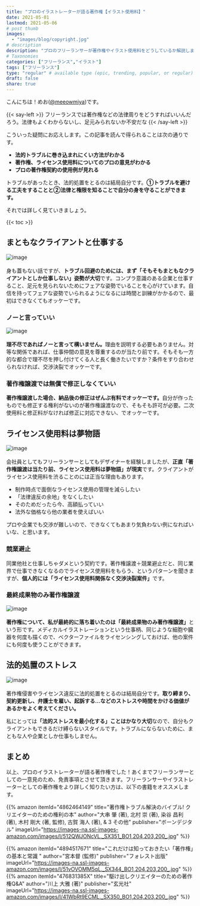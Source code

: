 ```yaml
---
title: "プロのイラストレーターが語る著作権【イラスト使用料】"
date: 2021-05-01
lastmod: 2021-05-06
# post thumb
images:
  - "images/blog/copyright.jpg"
# description
description: "プロのフリーランサーが著作権やイラスト使用料をどうしているか解説します。"
# Taxonomies
categories: ["フリーランス","イラスト"]
tags: ["フリーランス"]
type: "regular" # available type (epic, trending, popular, or regular)
draft: false
share: true
---
```


こんにちは！めお(<u><a href="https://twitter.com/meeowmiya" target="_blank">@meeowmiya</a></u>)です。

{{< say-left >}}
フリーランスでは著作権などの法律周りをどうすればいいんだろう。法律もよくわからないし、足元みられないか不安だな
{{< /say-left >}}

こういった疑問にお応えします。この記事を読んで得られることは次の通りです。


* **法的トラブルに巻き込まれにくい方法がわかる**
* **著作権、ライセンス使用料についてのプロの意見がわかる**
* **プロの著作権契約の使用例が見れる**

トラブルがあったとき、法的処置をとるのは結局自分です。<span class="keiko-red">**①トラブルを避ける工夫をすることと②法律と権限を知ることで自分の身を守ることができます。**</span>


それでは詳しく見ていきましょう。

{{< toc >}}

## まともなクライアントと仕事する
![image](../../images/undraw/undraw_business_deal.svg)<br><br>
身も蓋もない話ですが、<span class="keiko-red">**トラブル回避のためには、まず「そもそもまともなクライアントとしか仕事しない」姿勢が大切**</span>です。コンプラ意識のある企業と仕事すること、足元を見られないためにフェアな姿勢でいることを心がけています。自信を持ってフェアな姿勢でいられるようになるには時間と訓練がかかるので、最初はできなくてもオッケーです。

### ノーと言っていい
![image](../../images/undraw/undraw_like_dislike.svg)<br><br>
<span class="keiko-red">**理不尽であればノーと言って構いません。**</span>理由を説明する必要もありません。対等な関係であれば、仕事仲間の意見を尊重するのが当たり前です。そもそも一方的な都合で理不尽を押し付けてくる人と長く働きたいですか？条件をすり合わせられなければ、交渉決裂でオッケーです。

### 著作権譲渡では無償で修正しなくていい

<span class="keiko-red">**著作権譲渡した場合、納品後の修正はぜんぶ有料でオッケーです。**</span>自分が作ったものでも修正する権利がないのが著作権譲渡なので、そもそも許可が必要。二次使用料と修正料がなければ修正に対応できない、でオッケーです。

## ライセンス使用料は夢物語
![image](../../images/undraw/undraw_counting_stars.svg)<br><br>
会社員としてもフリーランサーとしてもデザイナーを経験しましたが、<span class="keiko-red">**正直「著作権譲渡は当たり前、ライセンス使用料は夢物語」が現実**</span>です。クライアントがライセンス使用料を渋ることのには正当な理由もあります。

* 制作時点で面倒なライセンス使用の管理を減らしたい
* 「法律違反の余地」をなくしたい
* そのためだったら今、高額払っていい
* 法外な価格なら他の業者を使えばいい

プロや企業でも交渉が難しいので、できなくてもあまり気負わない例になればいいな、と思います。
### 競業避止

同業他社と仕事しちゃダメという契約です。著作権譲渡＋競業避止だと、同じ業界で仕事できなくなるのでライセンス使用料をもらう、というパターンを聞きますが、<span class="keiko-red">**個人的には「ライセンス使用料関係なく交渉決裂案件」**</span>です。

### 最終成果物のみ著作権譲渡
![image](../../images/undraw/undraw_agreement.svg)<br><br>
<span class="keiko-red">**著作権について、私が最終的に落ち着いたのは「最終成果物のみ著作権譲渡」**</span>という形です。メディカルイラストレーションという仕事柄、同じような細胞や臓器を何度も描くので、ベクターファイルをライセンシングしておけば、他の案件にも何度も使うことができます。


## 法的処置のストレス
![image](../../images/undraw/undraw_ideas.svg)<br><br>
著作権侵害やライセンス違反に法的処置をとるのは結局自分です。<span class="keiko-red">**取り締まり、契約更新し、弁護士を雇い、起訴する...などのストレスや時間をかける価値があるかをよく考えてください。**</span>

私にとっては<span class="keiko-red">**「法的ストレスを最小化する」ことはかなり大切**</span>なので、自分もクライアントもできるだけ縛らないスタイルです。トラブルにならないために、まともな人や企業としか仕事もしません。

## まとめ

以上、プロのイラストレーターが語る著作権でした！あくまでフリーランサーとしての一意見のため、免責事項とさせて頂きます。フリーランサーやイラストレーターとしての著作権をより詳しく知りたい方は、以下の書籍をオススメします。

{{% amazon 
  itemId="4862464149"
  title="著作権トラブル解決のバイブル! クリエイターのための権利の本"
  author="大串 肇  (著), 北村 崇  (著), 染谷 昌利  (著), 木村 剛大  (著, 監修), 古賀 海人  (著), & 3 その他"
  publisher="ボーンデジタル"
  imageUrl="https://images-na.ssl-images-amazon.com/images/I/512QWJONcVL._SX351_BO1,204,203,200_.jpg"
%}}

{{% amazon 
  itemId="4894517671"
  title="これだけは知っておきたい「著作権」の基本と常識 "
  author="宮本督  (監修)"
  publisher="フォレスト出版"
  imageUrl="https://images-na.ssl-images-amazon.com/images/I/51vOVOMM5qL._SX344_BO1,204,203,200_.jpg"
%}}
{{% amazon 
  itemId="476831385X"
  title="駆け出しクリエイターのための著作権Q&A"
  author="川上 大雅 (著)"
  publisher="玄光社"
  imageUrl="https://images-na.ssl-images-amazon.com/images/I/41WbRt9ECML._SX350_BO1,204,203,200_.jpg"
%}}
